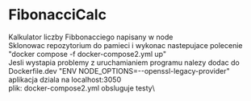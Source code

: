 # FibonacciCalc
Kalkulator liczby Fibbonacciego napisany w node\
Sklonowac repozytorium do pamieci i wykonac nastepujace polecenie\
"docker compose -f docker-compose2.yml up"\
Jesli wystapia problemy z uruchamianiem programu nalezy dodac do Dockerfile.dev "ENV NODE_OPTIONS=--openssl-legacy-provider"\
aplikacja dziala na localhost:3050\
plik: docker-compose2.yml obsluguje testy\
